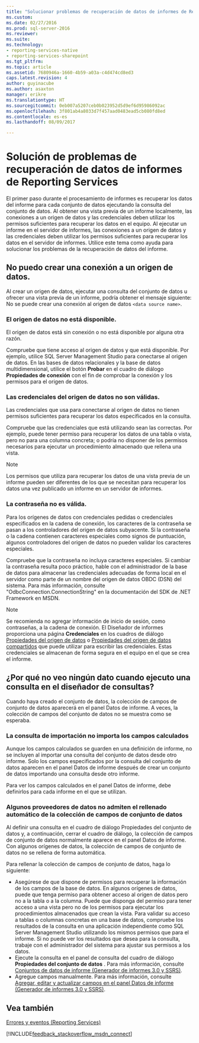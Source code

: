 ```yaml
---
title: "Solucionar problemas de recuperación de datos de informes de Reporting Services | Documentos de Microsoft"
ms.custom: 
ms.date: 02/27/2016
ms.prod: sql-server-2016
ms.reviewer: 
ms.suite: 
ms.technology:
- reporting-services-native
- reporting-services-sharepoint
ms.tgt_pltfrm: 
ms.topic: article
ms.assetid: 7680946a-1660-4b59-a03a-c4d474cd8ed3
caps.latest.revision: 4
author: guyinacube
ms.author: asaxton
manager: erikre
ms.translationtype: HT
ms.sourcegitcommit: 0eb007a5207ceb0b023952d5d9ef6d95986092ac
ms.openlocfilehash: 3f801ab4a8033d7f457aad0483ead5cb080fd8ed
ms.contentlocale: es-es
ms.lasthandoff: 08/09/2017

---
```

# <a name="troubleshoot-data-retrieval-issues-with-reporting-services-reports"></a>Solución de problemas de recuperación de datos de informes de Reporting Services
El primer paso durante el procesamiento de informes es recuperar los datos del informe para cada conjunto de datos ejecutando la consulta del conjunto de datos. Al obtener una vista previa de un informe localmente, las conexiones a un origen de datos y las credenciales deben utilizar los permisos suficientes para recuperar los datos en el equipo. Al ejecutar un informe en el servidor de informes, las conexiones a un origen de datos y las credenciales deben utilizar los permisos suficientes para recuperar los datos en el servidor de informes. Utilice este tema como ayuda para solucionar los problemas de la recuperación de datos del informe.   
  
## <a name="i-cannot-create-a-connection-to-a-data-source"></a>No puedo crear una conexión a un origen de datos.  
Al crear un origen de datos, ejecutar una consulta del conjunto de datos u ofrecer una vista previa de un informe, podría obtener el mensaje siguiente: No se puede crear una conexión al origen de datos `<data source name>`.   
    
### <a name="data-source-is-not-available"></a>El origen de datos no está disponible.  
El origen de datos está sin conexión o no está disponible por alguna otra razón.   
  
Compruebe que tiene acceso al origen de datos y que está disponible. Por ejemplo, utilice SQL Server Management Studio para conectarse al origen de datos. En las bases de datos relacionales y la base de datos multidimensional, utilice el botón **Probar** en el cuadro de diálogo **Propiedades de conexión** con el fin de comprobar la conexión y los permisos para el origen de datos.   
  
### <a name="data-source-credentials-are-not-valid"></a>Las credenciales del origen de datos no son válidas.  
Las credenciales que usa para conectarse al origen de datos no tienen permisos suficientes para recuperar los datos especificados en la consulta.  
  
Compruebe que las credenciales que está utilizando sean las correctas. Por ejemplo, puede tener permiso para recuperar los datos de una tabla o vista, pero no para una columna concreta; o podría no disponer de los permisos necesarios para ejecutar un procedimiento almacenado que rellena una vista.   
  
> [!NOTE]  
> Los permisos que utiliza para recuperar los datos de una vista previa de un informe pueden ser diferentes de los que se necesitan para recuperar los datos una vez publicado un informe en un servidor de informes.   
  
### <a name="not-a-valid-password"></a>La contraseña no es válida.  
Para los orígenes de datos con credenciales pedidas o credenciales especificados en la cadena de conexión, los caracteres de la contraseña se pasan a los controladores del origen de datos subyacente. Si la contraseña o la cadena contienen caracteres especiales como signos de puntuación, algunos controladores del origen de datos no pueden validar los caracteres especiales.   
  
Compruebe que la contraseña no incluya caracteres especiales. Si cambiar la contraseña resulta poco práctico, hable con el administrador de la base de datos para almacenar las credenciales adecuadas de forma local en el servidor como parte de un nombre del origen de datos OBDC (DSN) del sistema. Para más información, consulte "OdbcConnection.ConnectionString" en la documentación del SDK de .NET Framework en MSDN.   
  
> [!NOTE]  
>Se recomienda no agregar información de inicio de sesión, como contraseñas, a la cadena de conexión. El Diseñador de informes proporciona una página **Credenciales** en los cuadros de diálogo [Propiedades del origen de datos](~/reporting-services/report-data/enter-data-source-credentials-dialog-box-report-builder.md) o [Propiedades del origen de datos compartidos](~/reporting-services/report-data/enter-data-source-credentials-dialog-box-report-builder.md) que puede utilizar para escribir las credenciales. Estas credenciales se almacenan de forma segura en el equipo en el que se crea el informe.  
  
## <a name="why-do-i-see-no-data-when-i-run-my-query-in-the-query-designer"></a>¿Por qué no veo ningún dato cuando ejecuto una consulta en el diseñador de consultas?  
Cuando haya creado el conjunto de datos, la colección de campos de conjunto de datos aparecerá en el panel Datos de informe. A veces, la colección de campos del conjunto de datos no se muestra como se esperaba.   
  
### <a name="import-query-does-not-import-calculated-fields"></a>La consulta de importación no importa los campos calculados  
  
Aunque los campos calculados se guarden en una definición de informe, no se incluyen al importar una consulta del conjunto de datos desde otro informe. Solo los campos especificados por la consulta del conjunto de datos aparecen en el panel Datos de informe después de crear un conjunto de datos importando una consulta desde otro informe.   
  
Para ver los campos calculados en el panel Datos de informe, debe definirlos para cada informe en el que se utilizan.   
  
### <a name="some-data-providers-do-not-support-automatic-population-of-the-dataset-field-collection"></a>Algunos proveedores de datos no admiten el rellenado automático de la colección de campos de conjunto de datos  
Al definir una consulta en el cuadro de diálogo Propiedades del conjunto de datos y, a continuación, cerrar el cuadro de diálogo, la colección de campos de conjunto de datos normalmente aparece en el panel Datos de informe. Con algunos orígenes de datos, la colección de campos de conjunto de datos no se rellena de forma automática.   
  
Para rellenar la colección de campos de conjunto de datos, haga lo siguiente:  
* Asegúrese de que dispone de permisos para recuperar la información de los campos de la base de datos. En algunos orígenes de datos, puede que tenga permiso para obtener acceso al origen de datos pero no a la tabla o a la columna. Puede que disponga del permiso para tener acceso a una vista pero no de los permisos para ejecutar los procedimientos almacenados que crean la vista. Para validar su acceso a tablas o columnas concretas en una base de datos, compruebe los resultados de la consulta en una aplicación independiente como SQL Server Management Studio utilizando los mismos permisos que para el informe. Si no puede ver los resultados que desea para la consulta, trabaje con el administrador del sistema para ajustar sus permisos a los datos.   
* Ejecute la consulta en el panel de consulta del cuadro de diálogo **Propiedades del conjunto de datos** . Para más información, consulte [Conjuntos de datos de informe (Generador de informes 3.0 y SSRS)](../../reporting-services/report-data/report-datasets-ssrs.md).  
* Agregue campos manualmente. Para más información, consulte [Agregar, editar y actualizar campos en el panel Datos de informe (Generador de informes 3.0 y SSRS)](../../reporting-services/report-data/add-edit-refresh-fields-in-the-report-data-pane-report-builder-and-ssrs.md).   
  
## <a name="see-also"></a>Vea también  
[Errores y eventos (Reporting Services)](../../reporting-services/troubleshooting/errors-and-events-reference-reporting-services.md)  
  
  

[!INCLUDE[feedback_stackoverflow_msdn_connect](../../includes/feedback-stackoverflow-msdn-connect.md)]




